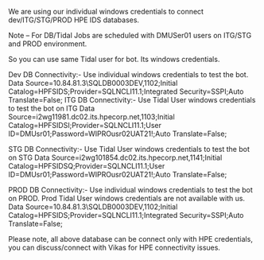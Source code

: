 

We are using our individual windows credentials to connect dev/ITG/STG/PROD HPE IDS databases. 

Note – For DB/Tidal Jobs are scheduled with DMUSer01 users on ITG/STG and PROD environment.

So you can use same Tidal user for bot. Its windows credentials.

Dev DB Connectivity:- Use individual windows credentials to test the bot.
Data Source=10.84.81.3\SQLDB0003DEV,1102;Initial Catalog=HPFSIDS;Provider=SQLNCLI11.1;Integrated Security=SSPI;Auto Translate=False;
ITG DB Connectivity:- Use Tidal User windows credentials  to test the bot on ITG
Data Source=i2wg11981.dc02.its.hpecorp.net,1103;Initial Catalog=HPFSIDSI;Provider=SQLNCLI11.1;User ID=DMUsr01;Password=WIPROusr02UAT21!;Auto Translate=False;

STG DB Connectivity:- Use Tidal User windows credentials to test the bot on STG
              Data Source=i2wg101854.dc02.its.hpecorp.net,1141;Initial Catalog=HPFSIDSQ;Provider=SQLNCLI11.1;User ID=DMUsr01;Password=WIPROusr02UAT21!;Auto Translate=False;

PROD DB Connectivity:- Use individual windows credentials to test the bot on PROD. Prod Tidal User windows credentials  are not available with us. 
              Data Source=10.84.81.3\SQLDB0003DEV,1102;Initial Catalog=HPFSIDS;Provider=SQLNCLI11.1;Integrated Security=SSPI;Auto Translate=False;

Please note, all above database can be connect only with HPE credentials, you can discuss/connect with Vikas for HPE connectivity issues.

